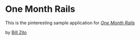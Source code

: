 # One Month Rails 

This is the pinteresting sample application for
[*One Month Rails*](http://onemonthrails.com)

by [Bill Zito](http://bzito.com)

